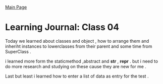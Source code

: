 [Main Page](../README.md)

# Learning Journal: Class 04

Today we learned about classes and object , how to arrange them and inheriht instances to lowerclasses from their parent and some time from SuperClass .

i learned more form the staticmethod ,abstract and __str__ , __repr__ . but i need to do more research and studying on these cause they are new for me . 

Last but least i learned how to enter a list of data as entry for the test .
